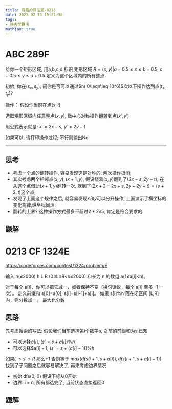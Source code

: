 ```yaml
---
title: 有趣的算法题-0213
date: 2023-02-13 15:31:58
tags:
- 快去学算法
mathjax: true
---
```


# ABC 289F

给你一个矩形区域, 用a,b,c,d 标识
矩形区域 $R = {(x,y) | a - 0.5 \leq x \leq b + 0.5,\ c - 0.5 \leq y \leq d + 0.5}$ 定义为这个区域内的所有整点.

初始, 你在$(s_x,s_y)$; 
问你是否可以通过$n( 0\leqn\leq 10^6)$次以下操作达到点$(t_x,t_y)$?

操作：
假设你当前在点$(s,t)$

选取矩形区域内任意整点$(x,y)$, 做中心对称操作翻转到点$(x',y')$

用公式表示就是: $x'=2x-s,\ y'=2y-t$

如果可以, 请打印操作过程; 不行则输出No

---

## 思考

- 考虑一个点的翻转操作, 容易发现这是对称的, 两次操作抵消;
- 其次考虑两个相邻点$(x,y),(x+1,y)$, 假设绕着$(x,y)$翻到了$(2x-s,2y-t)$, 在从这个点借助$(x+1,y)$翻转一次, 就到了$(2x+2-2x+s,2y-2y+t) = (s+2,t)$这个点;
- 发现了上面这个规律之后, 就容易发现$x$和$y$可以分开操作, 上面演示了横坐标的变化规律,纵坐标同理;
- 翻转的上界? 这种操作方式最多不超过$2*2e5$, 肯定是符合要求的.

## 题解




# 0213 CF 1324E

https://codeforces.com/contest/1324/problem/E

输入 n(≤2000) h L R (0≤L≤R<h≤2000) 和长为 n 的数组 a(1≤a[i]<h)。

对于每个 a[i]，你可以把它减一，或者保持不变（换句话说，每个 a[i] 至多 -1 一次）。
定义前缀和 s[0]=a[0], s[i]=s[i-1]+a[i]。
如果 s[i]%h 落在闭区间 [L,R] 内，则分数加一。
最大化分数

## 思路

先考虑搜索的写法:
假设我们当前选择第i个数字a, 之前的前缀和为s,已知
- 可以选择$a[i]$, $(s' = s + a[i]) \% h$
- 可以选择$a[i] - 1, $(s' = s + (a[i] - 1)) \% h$

如果$L\leq s' \leq R$ 那么+1 否则等于 $max(dfs(i + 1, s+a[i]), dfs(i + 1, s+a[i]-1))$
找到了子问题之后就容易解决了, 再来考虑边界情况

- 初始 dfs(0, 0) 假设下标从0开始
- 边界: i = n, 所有都选完了, 当前状态直接返回0

## 题解